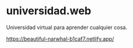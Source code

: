 # universidad.web
Universidad virtual para aprender cualquier cosa.

https://beautiful-narwhal-b1caf7.netlify.app/
